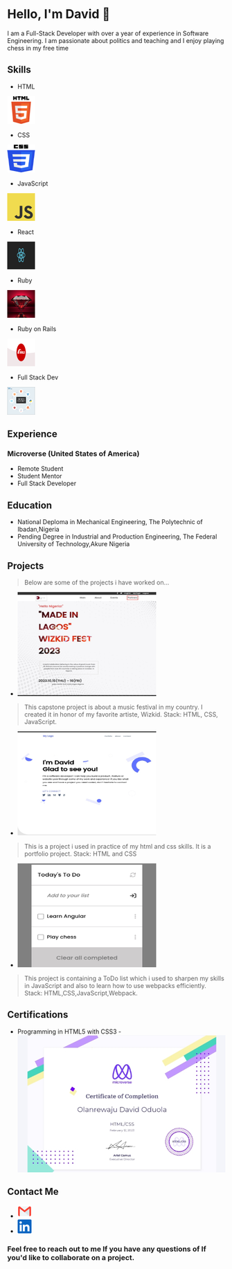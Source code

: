 # Hello, I'm David 👋

I am a Full-Stack Developer with over a year of experience in Software Engineering.
I am passionate about politics and teaching and I enjoy playing chess in my free time

## Skills

- HTML  
<img src = './images/html.png' style="width:4rem;height: 4rem;" alt='html'>

- CSS  
<img src = './images/css.png' style="width:4rem;height: 4rem;" alt='css'>

- JavaScript 
<img src = './images/JavaScript-logo.png' style="width:4rem;height: 4rem;" alt='JavaScript-logo'>

- React 
<img src = './images/react.png' style="width:4rem;height: 4rem;" alt='react'>

- Ruby  
<img src = './images/ruby.jpg' style="width:4rem;height: 4rem;" alt='ruby'>

- Ruby on Rails 
<img src = './images/rails.png' style="width:4rem;height: 4rem;" alt='rails'>

- Full Stack Dev 
<img src = './images/full-stack.png' style="width:4rem;height: 4rem;" alt='full-stack'>

## Experience
### Microverse (United States of America)

- Remote Student
- Student Mentor
- Full Stack Developer

## Education

- National Deploma in Mechanical Engineering, The Polytechnic of Ibadan,Nigeria
- Pending Degree in Industrial and Production Engineering, The Federal University of Technology,Akure Nigeria

## Projects
> Below are some of the projects i have worked on...

- <a href='https://github.com/David-Lanzz/My-First-Capstone' ><img src = './images/mil.jpg' style="width:20rem;height: 15rem;" alt='capstone'></a>

> This capstone project is about a music festival in my country. I created it in honor of my favorite artiste, Wizkid. Stack: HTML, CSS, JavaScript.


- <a href='https://github.com/David-Lanzz/My-Portfolio' ><img src = './images/port.jpg' style="width:20rem;height: 15rem;" alt='portfolio'></a>

> This is a project i used in practice of my html and css skills. It is a portfolio project. Stack: HTML and CSS


- <a href='https://github.com/David-Lanzz/My-ToDo-List' ><img src = './images/todo.jpg' style="width:20rem;height: 15rem;" alt='todo list'></a>

> This project is containing a ToDo list which i used to sharpen my skills in JavaScript and also to learn how to use webpacks efficiently. Stack: HTML,CSS,JavaScript,Webpack.

## Certifications

- Programming in HTML5 with CSS3 - <img src = './images/cert.jpg' alt='rails'>
## Contact Me

-  <a href='lanzzd191@gmail.com' ><img src = './images/email.png' style="width:2rem;height: 2rem;" alt='email'></a>
- <a href='https://www.linkedin.com/in/lanzz-david-378b9a250/' ><img src = './images/linkedin.png' style="width:2rem;height: 2rem;" alt='linkedin'></a> 

### Feel free to reach out to me If you have any questions of If you'd like to collaborate on a project.